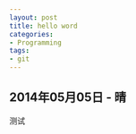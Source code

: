 ```yaml
---
layout: post
title: hello word
categories:
- Programming
tags:
- git
---
```


## 2014年05月05日 - 晴

测试
